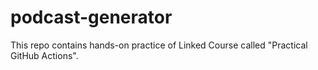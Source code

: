 # podcast-generator
This repo contains hands-on practice of Linked Course called "Practical GitHub Actions".
